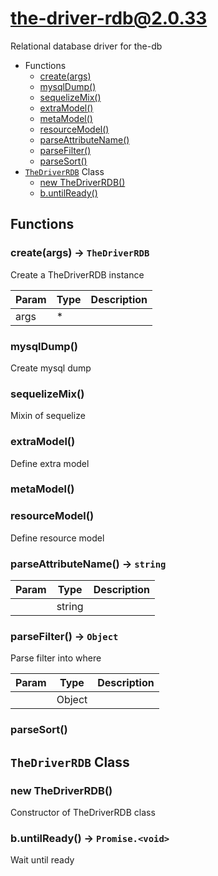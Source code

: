 <!-- // Code generated by coz. DO NOT EDIT. -->
# the-driver-rdb@2.0.33

Relational database driver for the-db

+ Functions
  + [create(args)](#the-driver-rdb-function-create)
  + [mysqlDump()](#the-driver-rdb-function-mysql-dump)
  + [sequelizeMix()](#the-driver-rdb-function-sequelize-mix)
  + [extraModel()](#the-driver-rdb-function-extra-model)
  + [metaModel()](#the-driver-rdb-function-meta-model)
  + [resourceModel()](#the-driver-rdb-function-resource-model)
  + [parseAttributeName()](#the-driver-rdb-function-parse-attribute-name)
  + [parseFilter()](#the-driver-rdb-function-parse-filter)
  + [parseSort()](#the-driver-rdb-function-parse-sort)
+ [`TheDriverRDB`](#the-driver-rdb-classes) Class
  + [new TheDriverRDB()](#the-driver-rdb-classes-the-driver-r-d-b-constructor)
  + [b.untilReady()](#the-driver-rdb-classes-the-driver-r-d-b-untilReady)

## Functions

<a class='md-heading-link' name="the-driver-rdb-function-create" ></a>

### create(args) -> `TheDriverRDB`

Create a TheDriverRDB instance

| Param | Type | Description |
| ----- | --- | -------- |
| args | * |  |

<a class='md-heading-link' name="the-driver-rdb-function-mysql-dump" ></a>

### mysqlDump()

Create mysql dump
<a class='md-heading-link' name="the-driver-rdb-function-sequelize-mix" ></a>

### sequelizeMix()

Mixin of sequelize
<a class='md-heading-link' name="the-driver-rdb-function-extra-model" ></a>

### extraModel()

Define extra model
<a class='md-heading-link' name="the-driver-rdb-function-meta-model" ></a>

### metaModel()


<a class='md-heading-link' name="the-driver-rdb-function-resource-model" ></a>

### resourceModel()

Define resource model
<a class='md-heading-link' name="the-driver-rdb-function-parse-attribute-name" ></a>

### parseAttributeName() -> `string`



| Param | Type | Description |
| ----- | --- | -------- |
|  | string |  |

<a class='md-heading-link' name="the-driver-rdb-function-parse-filter" ></a>

### parseFilter() -> `Object`

Parse filter into where

| Param | Type | Description |
| ----- | --- | -------- |
|  | Object |  |

<a class='md-heading-link' name="the-driver-rdb-function-parse-sort" ></a>

### parseSort()




<a class='md-heading-link' name="the-driver-rdb-classes"></a>

## `TheDriverRDB` Class






<a class='md-heading-link' name="the-driver-rdb-classes-the-driver-r-d-b-constructor" ></a>

### new TheDriverRDB()

Constructor of TheDriverRDB class



<a class='md-heading-link' name="the-driver-rdb-classes-the-driver-r-d-b-untilReady" ></a>

### b.untilReady() -> `Promise.<void>`

Wait until ready



